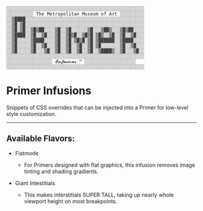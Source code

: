     ░░░░░░░░░░░░░░░░░░░░░░░░░░░░░░░░░░░░░░░░░░░░░░░░░░░
    ░░░░░░░░░░ The Metropolitan Museum of Art ░░░░░░░░░
    ░░▒▓▓▓▓░░░░░░░░░░░░░░░░░░░░░░░░░░░░░░░░░░░░░░░░░░░░
    ░░▒▓░▒▓░░░░░░░░░░░░░░░░░░░░░░░░░░░░░░░░░░░░░░░░░░░░
    ░░▒▓░▒▓░░▒▓▒▓▓░░░░▒▓░░▒▓░░░░░░▒▓░░░▒▓▓▒░░░▒▓▒▓▓░░░░
    ░░▒▓▓▓▓░░▒▓░░▒▓░░░▒▓░░▒▓▒▓░░▒▓▒▓░▒▓▒░░▒▓░░▒▓░░▒▓░░░
    ░░▒▓░░░░░▒▓▓▓▓░░░░▒▓░░▒▓░▒▓▒▓░▒▓░▒▓▓▓▓▓▓░░▒▓▓▓▓░░░░
    ░░▒▓░░░░░▒▓░░▒▓░░░▒▓░░▒▓░░▒▓░░▒▓░▒▓░░░░░░░▒▓░░▒▓░░░
    ░░▒▓░░░░░▒▓░░░▒▓░░▒▓░░▒▓░░▒▓░░▒▓░░▒▓▓▓▓▒░░▒▓░░░▒▓░░
    ░░░░░░░░░░░░░░░░░░░░░░░░░░░░░░░░░░░░░░░░░░░░░░░░░░░
    ░░░░░░░░░░░░░░░░░ 𝓘𝓷𝓯𝓾𝓼𝓲𝓸𝓷𝓼 ™ ░░░░░░░░░░░░░░░░░░░
    ░░░░░░░░░░░░░░░░░░░░░░░░░░░░░░░░░░░░░░░░░░░░░░░░░░░


# Primer Infusions

Snippets of CSS overrides that can be injected into a Primer for low-level style customization.

---

## Available Flavors:

- Flatmode
	- For Primers designed with flat graphics, this infusion removes image tinting and shading gradients.

- Giant Intestitials
	- This makes interstitials SUPER TALL, taking up nearly whole viewport height on most breakpoints.